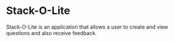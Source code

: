 # Stack-O-Lite
Stack-O-Lite is an application that allows a user to create and view questions and also receive feedback.
